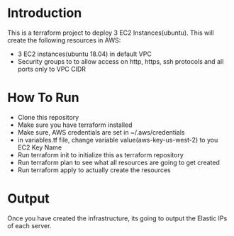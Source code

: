 # Introduction
This is a terraform project to deploy 3 EC2 Instances(ubuntu). This will create the following resources in AWS:
- 3 EC2 instances(ubuntu 18.04) in default VPC
- Security groups to to allow access on http, https, ssh protocols and all ports only to VPC CIDR

# How To Run
- Clone this repository
- Make sure you have terraform installed
- Make sure, AWS credentials are set in ~/.aws/credentials
- in variables.tf file, change variable value(aws-key-us-west-2) to you EC2 Key Name
- Run terraform init to initialize this as terraform repository
- Run terraform plan to see what all resources are going to get created
- Run terraform apply to actually create the resources

# Output
Once you have created the infrastructure, its going to output the Elastic IPs of each server.